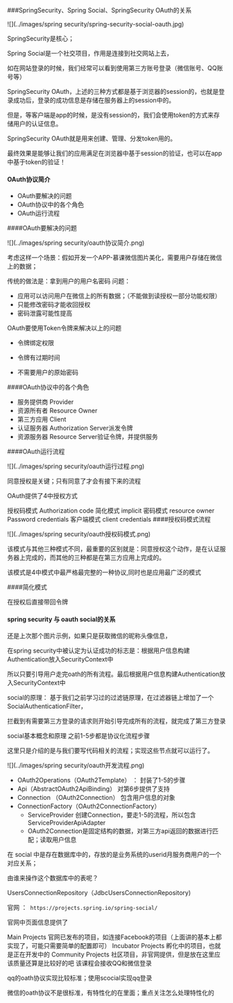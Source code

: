 ###SpringSecurity、Spring Social、SpringSecurity OAuth的关系 

![](../images/spring security/spring-security-social-oauth.jpg)

SpringSecurity是核心；

Spring Social是一个社交项目，作用是连接到社交网站上去，

如在网站登录的时候，我们经常可以看到使用第三方账号登录（微信账号、QQ账号等）

SpringSecurity OAuth，上述的三种方式都是基于浏览器的session的，也就是登录成功后，登录的成功信息是存储在服务器上的session中的。

但是，等客户端是app的时候，是没有session的，我们会使用token的方式来存储用户的认证信息。

SpringSecurity OAuth就是用来创建、管理、分发token用的。

最终效果是能够让我们的应用满足在浏览器中基于session的验证，也可以在app中基于token的验证！

#### OAuth协议简介

- OAuth要解决的问题
- OAuth协议中的各个角色
- OAuth运行流程

####OAuth要解决的问题

![](../images/spring security/oauth协议简介.png)

考虑这样一个场景：假如开发一个APP-慕课微信图片美化，需要用户存储在微信上的数据；

传统的做法是：拿到用户的用户名密码 
问题：

- 应用可以访问用户在微信上的所有数据；（不能做到读授权一部分功能权限）
- 只能修改密码才能收回授权
- 密码泄露可能性提高

OAuth要使用Token令牌来解决以上的问题

- 令牌绑定权限

- 令牌有过期时间
- 不需要用户的原始密码

####OAuth协议中的各个角色
- 服务提供商 Provider
- 资源所有者 Resource Owner
- 第三方应用 Client
- 认证服务器 Authorization Server派发令牌
- 资源服务器 Resource Server验证令牌，并提供服务

####OAuth运行流程

![](../images/spring security/oauth运行过程.png)

同意授权是关键；只有同意了才会有接下来的流程

OAuth提供了4中授权方式

授权码模式 Authorization code
简化模式 implicit
密码模式 resource owner Password credentials
客户端模式 client credentials
####授权码模式流程

![](../images/spring security/oauth授权码模式.png)

该模式与其他三种模式不同，最重要的区别就是：同意授权这个动作，是在认证服务器上完成的，而其他的三种都是在第三方应用上完成的。

该模式是4中模式中最严格最完整的一种协议,同时也是应用最广泛的模式

####简化模式

在授权后直接带回令牌

#### spring security 与 oauth social的关系

还是上次那个图片示例，如果只是获取微信的昵称头像信息，

在spring security中被认定为认证成功的标志是：根据用户信息构建Authentication放入SecurityContext中

所以只要引导用户走完oath的所有流程。最后根据用户信息构建Authentication放入SecurityContext中

social的原理： 
基于我们之前学习过的过滤链原理，在过滤器链上增加了一个 SocialAuthenticationFilter，

拦截到有需要第三方登录的请求则开始引导完成所有的流程，就完成了第三方登录

social基本概念和原理
之前1-5步都是协议化流程步骤

这里只是介绍的是与我们要写代码相关的流程；实现这些节点就可以运行了。

![](../images/spring security/oauth开发流程.png)

- OAuth2Operations（OAuth2Template） ： 封装了1-5的步骤
- Api（AbstractOAuth2ApiBinding） 对第6步提供了支持
- Connection （OAuth2Connection） 包含用户信息的对象
- ConnectionFactory（OAuth2ConnectionFactory） 
  - ServiceProvider 创建Connection，要走1-5的流程，所以包含ServiceProviderApiAdapter 
  - OAuth2Connection是固定结构的数据，对第三方api返回的数据进行匹配；读取用户信息

在 social 中是存在数据库中的，存放的是业务系统的userid月服务商用户的一个对应关系；

由谁来操作这个数据库中的表呢？

UsersConnectionRepository（JdbcUsersConnectionRepository)

官网 ：` https://projects.spring.io/spring-social/`

官网中页面信息提供了

Main Projects 官网已发布的项目，如连接Facebook的项目（上面讲的基本上都实现了，可能只需要简单的配置即可）
Incubator Projects 孵化中的项目，也就是正在开发中的
Community Projects 社区项目，非官网提供，但是放在这里应该质量还算是比较好的吧
该课程会接收QQ和微信登录

qq的oath协议实现比较标准；使用scocial实现qq登录

微信的oath协议不是很标准，有特性化的在里面；重点关注怎么处理特性化的